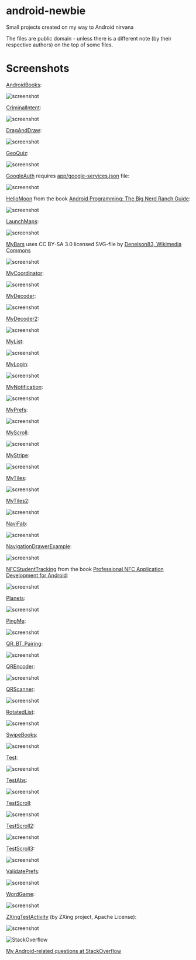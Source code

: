 android-newbie
==========

Small projects created on my way to Android nirvana

The files are public domain - unless there is a different note (by their respective authors) on the top of some files.

Screenshots
==========

[AndroidBooks](https://github.com/afarber/android-newbie/tree/master/AndroidBooks):

![screenshot](https://raw.github.com/afarber/android-newbie/master/AndroidBooks/screenshot.png)


[CriminalIntent](https://github.com/afarber/android-newbie/tree/master/CriminalIntent):

![screenshot](https://raw.github.com/afarber/android-newbie/master/CriminalIntent/screenshot.png)


[DragAndDraw](https://github.com/afarber/android-newbie/tree/master/DragAndDraw):

![screenshot](https://raw.github.com/afarber/android-newbie/master/DragAndDraw/screenshot.png)


[GeoQuiz](https://github.com/afarber/android-newbie/tree/master/GeoQuiz):

![screenshot](https://raw.github.com/afarber/android-newbie/master/GeoQuiz/screenshot.png)


[GoogleAuth](https://github.com/afarber/android-newbie/tree/master/GoogleAuth) requires [app/google-services.json](https://console.developers.google.com) file:

![screenshot](https://raw.github.com/afarber/android-newbie/master/GoogleAuth/screenshot.png)


[HelloMoon](https://github.com/afarber/android-newbie/tree/master/HelloMoon) from the book [Android Programming: The Big Nerd Ranch Guide](https://www.bignerdranch.com/we-write/android-programming/):

![screenshot](https://raw.github.com/afarber/android-newbie/master/HelloMoon/screenshot.png)


[LaunchMaps](https://github.com/afarber/android-newbie/tree/master/LaunchMaps):

![screenshot](https://raw.github.com/afarber/android-newbie/master/LaunchMaps/screenshot.png)


[MyBars](https://github.com/afarber/android-newbie/tree/master/MyBars)
uses CC BY-SA 3.0 licensed SVG-file by 
[Denelson83, Wikimedia Commons](http://en.wikipedia.org/wiki/File:Blank_Scrabble_board_with_coordinates.svg)

![screenshot](https://raw.github.com/afarber/android-newbie/master/MyBars/screenshot.png)


[MyCoordinator](https://github.com/afarber/android-newbie/tree/master/MyCoordinator):

![screenshot](https://raw.github.com/afarber/android-newbie/master/MyCoordinator/screenshot.png)


[MyDecoder](https://github.com/afarber/android-newbie/tree/master/MyDecoder):

![screenshot](https://raw.github.com/afarber/android-newbie/master/MyDecoder/screenshot.png)


[MyDecoder2](https://github.com/afarber/android-newbie/tree/master/MyDecoder2):

![screenshot](https://raw.github.com/afarber/android-newbie/master/MyDecoder2/screenshot.png)


[MyList](https://github.com/afarber/android-newbie/tree/master/MyList):

![screenshot](https://raw.github.com/afarber/android-newbie/master/MyList/screenshot.png)


[MyLogin](https://github.com/afarber/android-newbie/tree/master/MyLogin):

![screenshot](https://raw.github.com/afarber/android-newbie/master/MyLogin/screenshot.png)


[MyNotification](https://github.com/afarber/android-newbie/tree/master/MyNotification):

![screenshot](https://raw.github.com/afarber/android-newbie/master/MyNotification/screenshot.png)


[MyPrefs](https://github.com/afarber/android-newbie/tree/master/MyPrefs):

![screenshot](https://raw.github.com/afarber/android-newbie/master/MyPrefs/screenshot.png)


[MyScroll](https://github.com/afarber/android-newbie/tree/master/MyScroll):

![screenshot](https://raw.github.com/afarber/android-newbie/master/MyScroll/screenshot.png)


[MyStripe](https://github.com/afarber/android-newbie/tree/master/MyStripe):

![screenshot](https://raw.github.com/afarber/android-newbie/master/MyStripe/screenshot.png)


[MyTiles](https://github.com/afarber/android-newbie/tree/master/MyTiles):

![screenshot](https://raw.github.com/afarber/android-newbie/master/MyTiles/screenshot.png)


[MyTiles2](https://github.com/afarber/android-newbie/tree/master/MyTiles2):

![screenshot](https://raw.github.com/afarber/android-newbie/master/MyTiles2/screenshot.png)


[NaviFab](https://github.com/afarber/android-newbie/tree/master/NaviFab):

![screenshot](https://raw.github.com/afarber/android-newbie/master/NaviFab/screenshot.png)


[NavigationDrawerExample](https://github.com/afarber/android-newbie/tree/master/NavigationDrawerExample):

![screenshot](https://raw.github.com/afarber/android-newbie/master/NavigationDrawerExample/screenshot.png)


[NFCStudentTracking](https://github.com/afarber/android-newbie/tree/master/NFCStudentTracking) from the book [Professional NFC Application Development for Android](http://www.wrox.com/WileyCDA/WroxTitle/Professional-NFC-Application-Development-for-Android.productCd-1118380096.html):

![screenshot](https://raw.github.com/afarber/android-newbie/master/NFCStudentTracking/screenshot.png)


[Planets](https://github.com/afarber/android-newbie/tree/master/Planets):

![screenshot](https://raw.github.com/afarber/android-newbie/master/Planets/screenshot.png)


[PingMe](https://github.com/afarber/android-newbie/tree/master/PingMe):

![screenshot](https://raw.github.com/afarber/android-newbie/master/PingMe/screenshot.png)


[QR_BT_Pairing](https://github.com/afarber/android-newbie/tree/master/QR_BT_Pairing):

![screenshot](https://raw.github.com/afarber/android-newbie/master/QR_BT_Pairing/screenshot.png)


[QREncoder](https://github.com/afarber/android-newbie/tree/master/QREncoder):

![screenshot](https://raw.github.com/afarber/android-newbie/master/QREncoder/screenshot.png)


[QRScanner](https://github.com/afarber/android-newbie/tree/master/QRScanner):

![screenshot](https://raw.github.com/afarber/android-newbie/master/QRScanner/screenshot.png)


[RotatedList](https://github.com/afarber/android-newbie/tree/master/RotatedList):

![screenshot](https://raw.github.com/afarber/android-newbie/master/RotatedList/screenshot.png)


[SwipeBooks](https://github.com/afarber/android-newbie/tree/master/SwipeBooks):

![screenshot](https://raw.github.com/afarber/android-newbie/master/SwipeBooks/screenshot.png)


[Test](https://github.com/afarber/android-newbie/tree/master/Test):

![screenshot](https://raw.github.com/afarber/android-newbie/master/Test/screenshot.png)


[TestAbs](https://github.com/afarber/android-newbie/tree/master/TestAbs):

![screenshot](https://raw.github.com/afarber/android-newbie/master/TestAbs/screenshot.png)


[TestScroll](https://github.com/afarber/android-newbie/tree/master/TestScroll):

![screenshot](https://raw.github.com/afarber/android-newbie/master/TestScroll/screenshot.png)


[TestScroll2](https://github.com/afarber/android-newbie/tree/master/TestScroll2):

![screenshot](https://raw.github.com/afarber/android-newbie/master/TestScroll2/screenshot.png)


[TestScroll3](https://github.com/afarber/android-newbie/tree/master/TestScroll3):

![screenshot](https://raw.github.com/afarber/android-newbie/master/TestScroll3/screenshot.png)


[ValidatePrefs](https://github.com/afarber/android-newbie/tree/master/ValidatePrefs):

![screenshot](https://raw.github.com/afarber/android-newbie/master/ValidatePrefs/screenshot.png)


[WordGame](https://github.com/afarber/android-newbie/tree/master/WordGame):

![screenshot](https://raw.github.com/afarber/android-newbie/master/WordGame/screenshot.png)


[ZXingTestActivity](https://github.com/afarber/android-newbie/tree/master/ZXingTestActivity) (by ZXing project, Apache License):

![screenshot](https://raw.github.com/afarber/android-newbie/master/ZXingTestActivity/screenshot.png)



![StackOverflow](http://stackoverflow.com/users/flair/165071.png)

[My Android-related questions at StackOverflow](http://stackoverflow.com/search?q=user:165071+[android])

